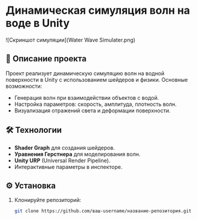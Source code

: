 
# Динамическая симуляция волн на воде в Unity

![Скриншот симуляции](Water Wave Simulater.png)

## 📖 Описание проекта
Проект реализует динамическую симуляцию волн на водной поверхности в Unity с использованием шейдеров и физики. Основные возможности:
- Генерация волн при взаимодействии объектов с водой.
- Настройка параметров: скорость, амплитуда, плотность волн.
- Визуализация отражений света и деформации поверхности.

## 🛠 Технологии
- **Shader Graph** для создания шейдеров.
- **Уравнения Герстнера** для моделирования волн.
- **Unity URP** (Universal Render Pipeline).
- Интерактивные параметры в инспекторе.

## ⚙️ Установка
1. Клонируйте репозиторий:
   ```bash
   git clone https://github.com/ваш-username/название-репозитория.git
   ```
